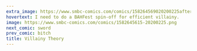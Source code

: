 ```yaml
---
extra_image: https://www.smbc-comics.com/comics/158264569020200225after.png
hovertext: I need to do a BAHFest spin-off for efficient villainy.
image: https://www.smbc-comics.com/comics/1582645615-20200225.png
next_comic: sword
prev_comic: bitch
title: Villainy Theory
---
```



